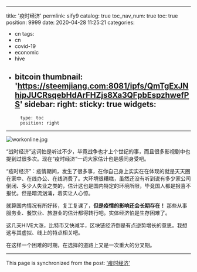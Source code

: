 
---
title: '疫时经济'
permlink: sify9
catalog: true
toc_nav_num: true
toc: true
position: 9999
date: 2020-04-28 11:25:21
categories:
- cn
tags:
- cn
- covid-19
- economic
- hive
- bitcoin
thumbnail: 'https://steemjiang.com:8081/ipfs/QmTgExJNhipJUCRsqebHdArFHZjs8Xa3QFpbEspzhwefPS'
sidebar:
    right:
        sticky: true
widgets:
    -
        type: toc
        position: right
---


![workonline.jpg](https://steemjiang.com:8081/ipfs/QmTgExJNhipJUCRsqebHdArFHZjs8Xa3QFpbEspzhwefPS)

“战时经济”这词怕是听过不少，毕竟战争也才上个世纪的事，而且很多影视剧中也提到过很多次。现在“疫时经济”一词大家估计也是感同身受吧。

“疫时经济”：疫情期间，发生了很多事，在你自己身上实实在在体现的就是天天圈在家中、在线办公、在线消费了。大环境很糟糕，虽然还没有听到说有多少家公司倒闭、多少人失业之类的，估计这也是国内特定的环境所限，毕竟国人都是报喜不报忧。但是暗流汹涌，着实让人心惊。

就算国内情况有所好转，复工复课了，**但是疫情的影响还会长期存在！** 那些从事服务业、餐饮业、旅游业的估计都得转行吧。实体经济怕是生存困难了。

这几天HIVE大涨，比特币又快减半，区块链经济倒是有点逆势增长的意思。我想这与其虚拟、线上的特点相关吧。

在这样一个困难的时期，在选择的道路上又是一次重大的分叉期。

- - -

This page is synchronized from the post: ['疫时经济'](https://steemit.com/@lemooljiang/sify9)
